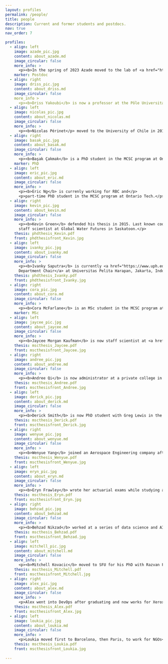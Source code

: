 ```yaml
---
layout: profiles
permalink: /people/
title: people
description: Current and former students and postdocs.
nav: true
nav_order: 7

profiles:
  - align: left
    image: azade_pic.jpg
    content: about_azade.md
    image_circular: false
    more_info: >
      <p><b>In the spring of 2023 Azade moved to the lab of <a href="https://morgancraiglab.com/">Morgan Craig</a> at UdM.</p>
    marker: Postdoc
  - align: right
    image: driss_pic.jpg
    content: about_driss.md
    image_circular: false
    more_info >
      <p><b>Driss Yakoubi</b> is now a professor at the Pôle Universitaire Léonard de Vinci in Paris.</p>
  - align: left
    image: nicolas_pic.jpg
    content: about_nicolas.md
    image_circular: false
    more_info: >
      <p><b>Nicolas Périnet</p> moved to the University of Chile in 2013 and seems to have settled there.</p>
  - align: right
    image: basak_pic.jpg
    content: about_basak.md
    image_circular: false
    more_info: >
      <p><b>Başak Çakmak</b> is a PhD student in the MCSC program at Ontario Tech.</p>
    marker: PhD
  - align: left
    image: eric_pic.jpg
    content: about_eric.md
    image_circular: false
    more_info: >
      <p><b>Eric Ng</b> is currenly working for RBC and</p>
      <p>part-time PhD student in the MCSC program at Ontario Tech.</p>
  - align: right
    image: kevin_pic.jpg
    content: about_kevin.md
    image_circular: false
    more_info: >
      <p><b>Kevin Green</b> defended his thesis in 2015. Last known coordinates:
      staff scientist at Global Water Futures in Saskatoon.</p>
    thesis: phdthesis_Kevin.pdf
    front: phdthesisfront_Kevin.jpg
  - align: left
    image: ivanky_pic.jpg
    content: about_ivanky.md
    image_circular: false
    more_info: >
      <p><b>Ivanky Saputra</b> is currently <a href="https://www.uph.edu/en/people/kie-van-ivanky-saputra">
      Department Chair</a> at Universitas Pelita Harapan, Jakarta, Indonesia.</p>
    thesis: phdthesis_Ivanky.pdf
    front: phdthesisfront_Ivanky.jpg
  - align: right
    image: cora_pic.jpg
    content: about_cora.md
    image_circular: false
    more_info: >
      <p><b>Cora McFarlane</b> is an MSc student in the MCSC program at Ontario Tech.</p>
    marker: MSc
  - align: left
    image: jaycee_pic.jpg
    content: about_jaycee.md
    image_circular: false
    more_info: >
      <p><b>Jaycee Morgan Kaufman</b> is now staff scientist at <a href="https://appliedsciences.klick.com/">Klick Labs</a>.</p>
    thesis: mscthesis_Jaycee.pdf
    front: mscthesisfront_Jaycee.jpg
  - align: right
    image: andree_pic.jpg
    content: about_andree.md
    image_circular: false
    more_info: >
      <p><b>Andree Qi</b> is now administrator at a private college in Toronto.</p>
    thesis: mscthesis_Andree.pdf
    front: mscthesisfront_Andree.jpg
  - align: left
    image: derick_pic.jpg
    content: about_derick.md
    image_circular: false
    more_info: >
      <p><b>Derick Smith</b> is now PhD student with Greg Lewis in the MCSC program.</p>
    thesis: mscthesis_Derick.pdf
    front: mscthesisfront_Derick.jpg
  - align: right
    image: wenyue_pic.jpg
    content: about_wenyue.md
    image_circular: false
    more_info: >
      <p><b>Wenyue Yang</b> joined an Aerospace Engineering company after graduating.</p>
    thesis: mscthesis_Wenyue.pdf
    front: mscthesisfront_Wenyue.jpg
  - align: left
    image: eryn_pic.jpg
    content: about_eryn.md
    image_circular: false
    more_info: >
      <p><b>Eryn Frawley</b> wrote her actuarial exams while studying at Ontario Tech and is now a consultant with Telus Health One.</p>
    thesis: mscthesis_Eryn.pdf
    front: mscthesisfront_Eryn.jpg
  - align: right
    image: behzad_pic.jpg
    content: about_behzad.md
    image_circular: false
    more_info: >
      <p><b>Behzad Nikzad</b> worked at a series of data science and AI-related startups and is now with Tempered AI.</p>
    thesis: mscthesis_Behzad.pdf
    front: mscthesisfront_Behzad.jpg
  - align: left
    image: mitchell_pic.jpg
    content: about_mitchell.md
    image_circular: false
    more_info: >
      <p><b>Mitchell Kovacic</b> moved to SFU for his PhD with Razvan Fetecau and JF Williams which he finished in 2018.</p>
    thesis: mscthesis_Mitchell.pdf
    front: mscthesisfront_Mitchell.jpg
  - align: right
    image: alex_pic.jpg
    content: about_alex.md
    image_circular: false
    more_info: >
      <p>Alex went into DevOps after graduating and now works for Xerox.</p>
    thesis: mscthesis_Alex.pdf
    front: mscthesisfront_Alex.jpg
  - align: left
    image: loukia_pic.jpg
    content: about_loukia.md
    image_circular: false
    more_info: >
      <p>Loukia moved first to Barcelona, then Paris, to work for NGOs</p>
    thesis: mscthesis_Loukia.pdf
    front: mscthesisfront_Loukia.jpg
    
---
```

